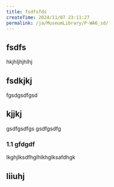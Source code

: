 ```yaml
---
title: fsdfsfds
createTime: 2024/11/07 23:11:27
permalink: /ja/MuseumLibrary/P-WA6_sd/
---
```


## fsdfs
hkjhljhjhlhj
## fsdkjkj

fgsdgsdfgsd

## kjjkj

gsdfgsdfgs
gsdfgsdfg

### 1.1 gfdgdf


lkghjlksdfhglhlkhglksafdhgk

## liiuhj

